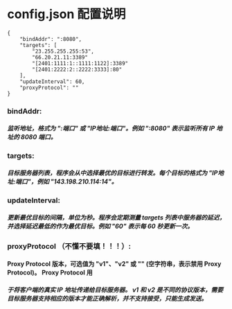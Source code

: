 # config.json 配置说明
```
{
    "bindAddr": ":8080",
    "targets": [
        "23.255.255.255:53",
        "66.20.21.11:3389"
        "[2401:1111:1::1111:1122]:3389"
        "[2401:2222:2::2222:3333]:80"
    ],
    "updateInterval": 60,
    "proxyProtocol": ""
}
```

### bindAddr: 
  ##### 监听地址，格式为 ":端口" 或 "IP地址:端口"。例如 ":8080" 表示监听所有 IP 地址的 8080 端口。

### targets: 
  ##### 目标服务器列表，程序会从中选择最优的目标进行转发。每个目标的格式为 "IP地址:端口"，例如 "143.198.210.114:14"。

### updateInterval: 
  ##### 更新最优目标的间隔，单位为秒。程序会定期测量 targets 列表中服务器的延迟，并选择延迟最低的作为最优目标。例如 "60" 表示每 60 秒更新一次。

### proxyProtocol （不懂不要填！！！）: 
  #### Proxy Protocol 版本，可选值为 "v1"、"v2" 或 "" (空字符串，表示禁用 Proxy Protocol)。 Proxy Protocol 用
  ##### 于将客户端的真实 IP 地址传递给目标服务器。 v1 和 v2 是不同的协议版本，需要目标服务器支持相应的版本才能正确解析，并不支持接受，只能生成发送。

